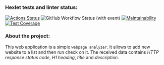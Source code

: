 ### Hexlet tests and linter status:
[![Actions Status](https://github.com/slavaoblog/java-project-72/workflows/hexlet-check/badge.svg)](https://github.com/slavaoblog/java-project-72/actions)
![GitHub Workflow Status (with event)](https://img.shields.io/github/actions/workflow/status/slavaoblog/java-project-72/github-actions.yml)
[![Maintainability](https://api.codeclimate.com/v1/badges/bf09fd761df76d691022/maintainability)](https://codeclimate.com/github/slavaoblog/java-project-72/maintainability)
[![Test Coverage](https://api.codeclimate.com/v1/badges/bf09fd761df76d691022/test_coverage)](https://codeclimate.com/github/slavaoblog/java-project-72/test_coverage)

### About the project:
This web application is a simple `webpage analyzer`. It allows to add new website to a list and then run check on it. The received data contains *HTTP response status code*, *H1 heading*, *title* and *description*.
